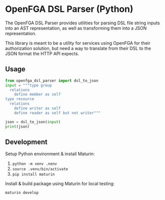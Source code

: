 # OpenFGA DSL Parser (Python)

The OpenFGA DSL Parser provides utilities for parsing DSL file string inputs into an AST representation, as well as transforming them into a JSON representation.

This library is meant to be a utility for services using OpenFGA for their authorization solution, but need a way to translate from their DSL to the JSON format the HTTP API expects.

## Usage

```python
from openfga_dsl_parser import dsl_to_json
input = """type group
  relations
    define member as self
type resource
  relations
    define writer as self
    define reader as self but not writer"""

json = dsl_to_json(input)
print(json)
```

## Development

Setup Python environment & install Maturin:

1. `python -m venv .nenv`
2. `source .venv/bin/activate`
3. `pip install maturin`

Install & build package using Maturin for local testing:

`maturin develop`
